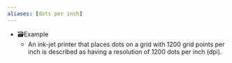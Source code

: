 ```yaml
---
aliases: [dots per inch]
---
```


- 🗃Example
    - An ink-jet printer that places dots on a grid with 1200 grid points per inch is described as having a resolution of 1200 dots per inch (dpi).
    